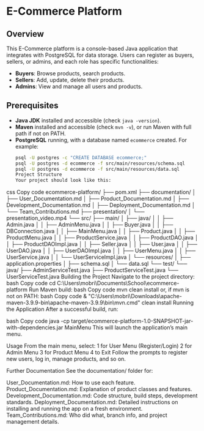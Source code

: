 # E-Commerce Platform

## Overview

This E-Commerce platform is a console-based Java application that integrates with PostgreSQL for data storage. Users can register as buyers, sellers, or admins, and each role has specific functionalities:

- **Buyers**: Browse products, search products.
- **Sellers**: Add, update, delete their products.
- **Admins**: View and manage all users and products.

## Prerequisites

- **Java JDK** installed and accessible (check `java -version`).
- **Maven** installed and accessible (check `mvn -v`), or run Maven with full path if not on PATH.
- **PostgreSQL** running, with a database named `ecommerce` created.
  For example:
  ```bash
  psql -U postgres -c "CREATE DATABASE ecommerce;"
  psql -U postgres -d ecommerce -f src/main/resources/schema.sql
  psql -U postgres -d ecommerce -f src/main/resources/data.sql
  Project Structure
  Your project should look like this:
  ```

css
Copy code
ecommerce-platform/
├── pom.xml
├── documentation/
│ ├── User_Documentation.md
│ ├── Product_Documentation.md
│ ├── Development_Documentation.md
│ ├── Deployment_Documentation.md
│ └── Team_Contributions.md
├── presentation/
│ └── presentation_video.mp4
└── src/
├── main/
│ ├── java/
│ │ ├── Admin.java
│ │ ├── AdminMenu.java
│ │ ├── Buyer.java
│ │ ├── DBConnection.java
│ │ ├── MainMenu.java
│ │ ├── Product.java
│ │ ├── ProductMenu.java
│ │ ├── ProductService.java
│ │ ├── ProductDAO.java
│ │ ├── ProductDAOImpl.java
│ │ ├── Seller.java
│ │ ├── User.java
│ │ ├── UserDAO.java
│ │ ├── UserDAOImpl.java
│ │ ├── UserMenu.java
│ │ ├── UserService.java
│ │ └── UserServiceImpl.java
│ └── resources/
│ ├── application.properties
│ ├── schema.sql
│ └── data.sql
└── test/
└── java/
├── AdminServiceTest.java
├── ProductServiceTest.java
└── UserServiceTest.java
Building the Project
Navigate to the project directory:
bash
Copy code
cd C:\Users\mobri\Documents\School\ecommerce-platform
Run Maven build:
bash
Copy code
mvn clean install
or, if mvn is not on PATH:
bash
Copy code
& "C:\Users\mobri\Downloads\apache-maven-3.9.9-bin\apache-maven-3.9.9\bin\mvn.cmd" clean install
Running the Application
After a successful build, run:

bash
Copy code
java -cp target/ecommerce-platform-1.0-SNAPSHOT-jar-with-dependencies.jar MainMenu
This will launch the application’s main menu.

Usage
From the main menu, select:
1 for User Menu (Register/Login)
2 for Admin Menu
3 for Product Menu
4 to Exit
Follow the prompts to register new users, log in, manage products, and so on.

Further Documentation
See the documentation/ folder for:

User_Documentation.md: How to use each feature.
Product_Documentation.md: Explanation of product classes and features.
Development_Documentation.md: Code structure, build steps, development standards.
Deployment_Documentation.md: Detailed instructions on installing and running the app on a fresh environment.
Team_Contributions.md: Who did what, branch info, and project management details.
